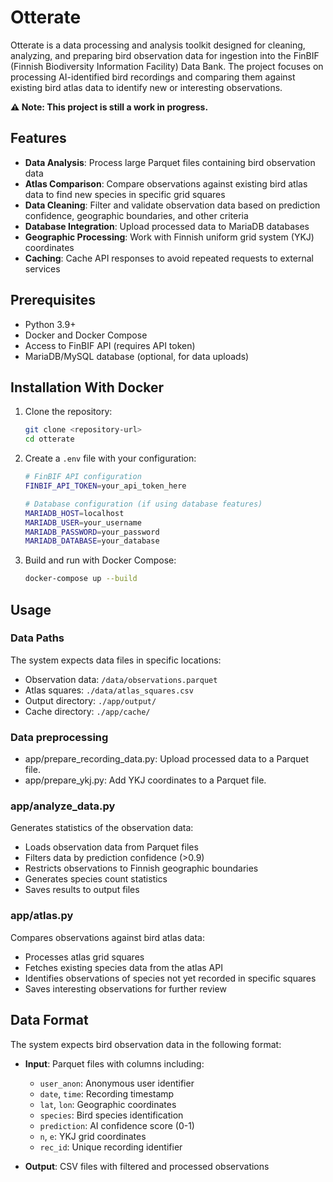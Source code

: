 # Otterate

Otterate is a data processing and analysis toolkit designed for cleaning, analyzing, and preparing bird observation data for ingestion into the FinBIF (Finnish Biodiversity Information Facility) Data Bank. The project focuses on processing AI-identified bird recordings and comparing them against existing bird atlas data to identify new or interesting observations.

**⚠️ Note: This project is still a work in progress.**

## Features

- **Data Analysis**: Process large Parquet files containing bird observation data
- **Atlas Comparison**: Compare observations against existing bird atlas data to find new species in specific grid squares
- **Data Cleaning**: Filter and validate observation data based on prediction confidence, geographic boundaries, and other criteria
- **Database Integration**: Upload processed data to MariaDB databases
- **Geographic Processing**: Work with Finnish uniform grid system (YKJ) coordinates
- **Caching**: Cache API responses to avoid repeated requests to external services

## Prerequisites

- Python 3.9+
- Docker and Docker Compose
- Access to FinBIF API (requires API token)
- MariaDB/MySQL database (optional, for data uploads)

## Installation With Docker

1. Clone the repository:
   ```bash
   git clone <repository-url>
   cd otterate
   ```

2. Create a `.env` file with your configuration:
   ```bash
   # FinBIF API configuration
   FINBIF_API_TOKEN=your_api_token_here
   
   # Database configuration (if using database features)
   MARIADB_HOST=localhost
   MARIADB_USER=your_username
   MARIADB_PASSWORD=your_password
   MARIADB_DATABASE=your_database
   ```

3. Build and run with Docker Compose:
   ```bash
   docker-compose up --build
   ```

## Usage

### Data Paths

The system expects data files in specific locations:
- Observation data: `/data/observations.parquet`
- Atlas squares: `./data/atlas_squares.csv`
- Output directory: `./app/output/`
- Cache directory: `./app/cache/`

### Data preprocessing

* app/prepare_recording_data.py: Upload processed data to a Parquet file.
* app/prepare_ykj.py: Add YKJ coordinates to a Parquet file.

### app/analyze_data.py

Generates statistics of the observation data:

- Loads observation data from Parquet files
- Filters data by prediction confidence (>0.9)
- Restricts observations to Finnish geographic boundaries
- Generates species count statistics
- Saves results to output files

### app/atlas.py

Compares observations against bird atlas data:

- Processes atlas grid squares
- Fetches existing species data from the atlas API
- Identifies observations of species not yet recorded in specific squares
- Saves interesting observations for further review

## Data Format

The system expects bird observation data in the following format:

- **Input**: Parquet files with columns including:
  - `user_anon`: Anonymous user identifier
  - `date`, `time`: Recording timestamp
  - `lat`, `lon`: Geographic coordinates
  - `species`: Bird species identification
  - `prediction`: AI confidence score (0-1)
  - `n`, `e`: YKJ grid coordinates
  - `rec_id`: Unique recording identifier

- **Output**: CSV files with filtered and processed observations

